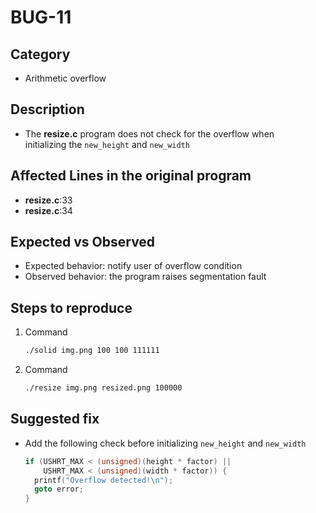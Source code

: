 # BUG-11

## Category
- Arithmetic overflow

## Description
- The **resize.c** program does not check for the overflow when<br>
initializing the `new_height` and `new_width`

## Affected Lines in the original program
- **resize.c**:33
- **resize.c**:34

## Expected vs Observed
- Expected behavior: notify user of overflow condition
- Observed behavior: the program raises segmentation fault

## Steps to reproduce 

1. Command 
    ```bash
    ./solid img.png 100 100 111111
    ```
2. Command
    ```bash
    ./resize img.png resized.png 100000
    ```

## Suggested fix
- Add the following check before initializing `new_height` and `new_width`
    ```c++
    if (USHRT_MAX < (unsigned)(height * factor) ||
        USHRT_MAX < (unsigned)(width * factor)) {
      printf("Overflow detected!\n");
      goto error;
    }
    ```